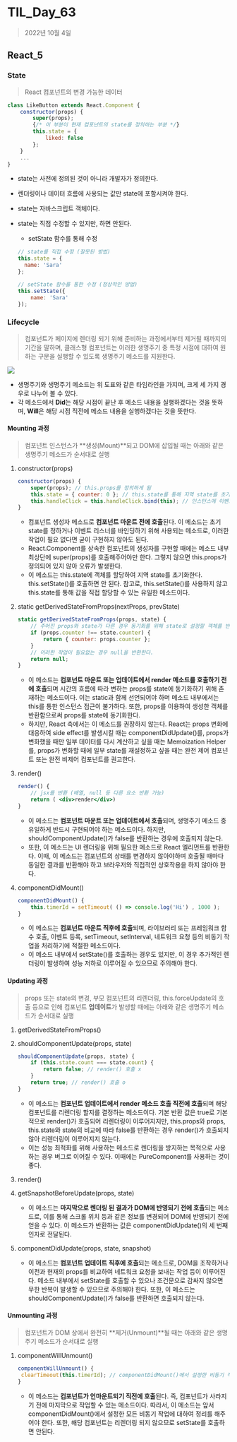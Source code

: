 # TIL_Day_63

> 2022년 10월 4일

## React_5

### State

> React 컴포넌트의 변경 가능한 데이터

```jsx
class LikeButton extends React.Component {
	constructor(props) {
        super(props);
        {/* 이 부분이 현재 컴포넌트의 state를 정의하는 부분 */}
        this.state = {
            liked: false
        };
    }
    ...
}
```

- state는 사전에 정의된 것이 아니라 개발자가 정의한다.

- 렌더링이나 데이터 흐름에 사용되는 값만 state에 포함시켜야 한다.

- state는 자바스크립트 객체이다.

- state는 직접 수정할 수 있지만, 하면 안된다.

  - setState 함수를 통해 수정

  ```jsx
  // state를 직접 수정 (잘못된 방법)
  this.state = {
  	name: 'Sara'
  };
  
  // setState 함수를 통한 수정 (정상적인 방법)
  this.setState({
      name: 'Sara'
  });
  ```

### Lifecycle

> 컴포넌트가 페이지에 렌더링 되기 위해 준비하는 과정에서부터 제거될 때까지의 기간을 말하며, 클래스형 컴포넌트는 이러한 생명주기 중 특정 시점에 대하여 원하는 구문을 실행할 수 있도록 생명주기 메소드를 지원한다.

![](https://projects.wojtekmaj.pl/react-lifecycle-methods-diagram/ogimage.png)

- 생명주기와 생명주기 메소드는 위 도표와 같은 타임라인을 가지며, 크게 세 가지 경우로 나누어 볼 수 있다.
- 각 메소드에서 **Did**는 해당 시점이 끝난 후 메소드 내용을 실행하겠다는 것을 뜻하며, **Will**은 해당 시점 직전에 메소드 내용을 실행하겠다는 것을 뜻한다.

#### Mounting 과정

> 컴포넌트 인스턴스가 **생성(Mount)**되고 DOM에 삽입될 때는 아래와 같은 생명주기 메소드가 순서대로 실행

1. constructor(props)

   ```jsx
   constructor(props) { 
       super(props); // this.props를 정의하게 됨 
       this.state = { counter: 0 }; // this.state를 통해 지역 state를 초기화 
       this.handleClick = this.handleClick.bind(this); // 인스턴스에 이벤트 리스너 바인딩 
   }
   ```

   - 컴포넌트 생성자 메소드로 **컴포넌트 마운트 전에 호출**된다. 이 메소드는 초기 state를 정하거나 이벤트 리스너를 바인딩하기 위해 사용되는 메소드로, 이러한 작업이 필요 없다면 굳이 구현하지 않아도 된다.
   - React.Component를 상속한 컴포넌트의 생성자를 구현할 때에는 메소드 내부 최상단에 super(props)를 호출해주어야만 한다. 그렇지 않으면 this.props가 정의되어 있지 않아 오류가 발생한다.
   - 이 메소드는 this.state에 객체를 할당하여 지역 state를 초기화한다. this.setState()를 호출하면 안 된다. 참고로, this.setState()를 사용하지 않고 this.state를 통해 값을 직접 할당할 수 있는 유일한 메소드이다.

2. static getDerivedStateFromProps(nextProps, prevState)

   ```jsx
   static getDerivedStateFromProps(props, state) { 
       // 주어진 props와 state가 다른 경우 동기화를 위해 state로 설정할 객체를 반환한다. 
       if (props.counter !== state.counter) { 
           return { counter: props.counter }; 
       } 
       // 이러한 작업이 필요없는 경우 null을 반환한다. 
       return null; 
   }
   ```

   - 이 메소드는 **컴포넌트 마운트 또는 업데이트에서 render 메소드를 호출하기 전에 호출**되며 시간의 흐름에 따라 변하는 props를 state에 동기화하기 위해 존재하는 메소드이다. 이는 static과 함께 선언되어야 하며 메소드 내부에서는 this를 통한 인스턴스 접근이 불가하다. 또한, props를 이용하여 생성한 객체를 반환함으로써 props를 state에 동기화한다.
   - 하지만, React 측에서는 이 메소드를 권장하지 않는다. React는 props 변화에 대응하여 side effect를 발생시킬 때는 componentDidUpdate()를, props가 변화했을 때만 일부 데이터를 다시 계산하고 싶을 때는 Memoization Helper를, props가 변화할 때에 일부 state를 재설정하고 싶을 때는 완전 제어 컴포넌트 또는 완전 비제어 컴포넌트를 권고한다.

3. render()

   ```jsx
   render() { 
       // jsx를 반환 (배열, null 등 다른 요소 반환 가능)
       return ( <div>render</div>) 
   }
   ```

   - 이 메소드는 **컴포넌트 마운트 또는 업데이트에서 호출**되며, 생명주기 메소드 중 유일하게 반드시 구현되어야 하는 메소드이다. 하지만, shouldComponentUpdate()가 false를 반환하는 경우에 호출되지 않는다.
   - 또한, 이 메소드는 UI 렌더링을 위해 필요한 메소드로 React 엘리먼트를 반환한다. 이때, 이 메소드는 컴포넌트의 상태를 변경하지 않아야하며 호출될 때마다 동일한 결과를 반환해야 하고 브라우저와 직접적인 상호작용을 하지 않아야 한다.

4. componentDidMount()

   ```jsx
   componentDidMount() { 
       this.timerId = setTimeout( () => console.log('Hi') , 1000 ); 
   }
   ```

   - 이 메소드는 **컴포넌트 마운트 직후에 호출**되며, 라이브러리 또는 프레임워크 함수 호출, 이벤트 등록, setTimeout, setInterval, 네트워크 요청 등의 비동기 작업을 처리하기에 적절한 메소드이다.
   - 이 메소드 내부에서 setState()를 호출하는 경우도 있지만, 이 경우 추가적인 렌더링이 발생하여 성능 저하로 이루어질 수 있으므로 주의해야 한다.

#### Updating 과정

> props 또는 state의 변경, 부모 컴포넌트의 리렌더링, this.forceUpdate의 호출 등으로 인해 컴포넌트 **업데이트**가 발생할 때에는 아래와 같은 생명주기 메소드가 순서대로 실행

1. getDerivedStateFromProps()

2. shouldComponentUpdate(props, state)

   ```jsx
   shouldComponentUpdate(props, state) { 
       if (this.state.count === state.count) { 
           return false; // render() 호출 x 
       } 
       return true; // render() 호출 o 
   }
   ```

   - 이 메소드는 **컴포넌트 업데이트에서 render 메소드 호출 직전에 호출**되며 해당 컴포넌트를 리렌더링 할지를 결정하는 메소드이다. 기본 반환 값은 true로 기본적으로 render()가 호출되어 리렌더링이 이루어지지만, this.props와 props, this.state와 state의 비교에 따라 false를 반환하는 경우 render()가 호출되지 않아 리렌더링이 이루어지지 않는다.
   - 이는 성능 최적화를 위해 사용하는 메소드로 렌더링을 방지하는 목적으로 사용하는 경우 버그로 이어질 수 있다. 이때에는 PureComponent를 사용하는 것이 좋다.

3. render()

4. getSnapshotBeforeUpdate(props, state)

   - 이 메소드는 **마지막으로 렌더링 된 결과가 DOM에 반영되기 전에 호출**되는 메소드로, 이를 통해 스크롤 위치 등과 같은 정보를 변경되어 DOM에 반영되기 전에 얻을 수 있다. 이 메소드가 반환하는 값은 componentDidUpdate()의 세 번째 인자로 전달된다.

5. componentDidUpdate(props, state, snapshot)

   - 이 메소드는 **컴포넌트 업데이트 직후에 호출**되는 메소드로, DOM을 조작하거나 이전과 현재의 props를 비교하여 네트워크 요청을 보내는 작업 등이 이루어진다. 메소드 내부에서 setState를 호출할 수 있으나 조건문으로 감싸지 않으면 무한 반복이 발생할 수 있으므로 주의해야 한다. 또한, 이 메소드는 shouldComponentUpdate()가 false를 반환하면 호출되지 않는다.

#### Unmounting 과정

> 컴포넌트가 DOM 상에서 완전히 **제거(Unmount)**될 때는 아래와 같은 생명주기 메소드가 순서대로 실행

1. componentWillUnmount()

   ```jsx
   componentWillUnmount() {
   	clearTimeout(this.timerId); // componentDidMount()에서 설정한 비동기 작업을 정리
   }
   ```

   - 이 메소드는 **컴포넌트가 언마운트되기 직전에 호출**된다. 즉, 컴포넌트가 사라지기 전에 마지막으로 작업할 수 있는 메소드이다. 따라서, 이 메소드는 앞서 componentDidMount()에서 설정한 모든 비동기 작업에 대하여 정리를 해주어야 한다. 또한, 해당 컴포넌트는 리렌더링 되지 않으므로 setState를 호출하면 안된다.

